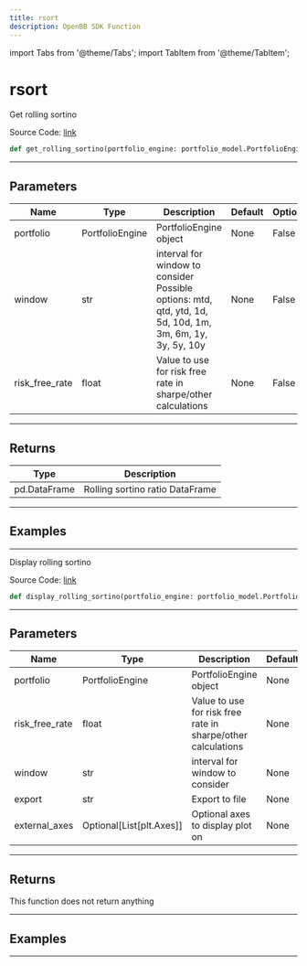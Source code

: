 ```yaml
---
title: rsort
description: OpenBB SDK Function
---
```


import Tabs from '@theme/Tabs';
import TabItem from '@theme/TabItem';

# rsort

<Tabs>
<TabItem value="model" label="Model" default>

Get rolling sortino

Source Code: [link](https://github.com/OpenBB-finance/OpenBBTerminal/tree/main/openbb_terminal/portfolio/portfolio_model.py#L1750)

```python
def get_rolling_sortino(portfolio_engine: portfolio_model.PortfolioEngine, risk_free_rate: float, window: str) -> DataFrame
```
---

## Parameters

| Name | Type | Description | Default | Optional |
| ---- | ---- | ----------- | ------- | -------- |
| portfolio | PortfolioEngine | PortfolioEngine object | None | False |
| window | str | interval for window to consider<br/>Possible options: mtd, qtd, ytd, 1d, 5d, 10d, 1m, 3m, 6m, 1y, 3y, 5y, 10y | None | False |
| risk_free_rate | float | Value to use for risk free rate in sharpe/other calculations | None | False |

---

## Returns

| Type | Description |
| ---- | ----------- |
| pd.DataFrame | Rolling sortino ratio DataFrame |

---

## Examples

---



</TabItem>
<TabItem value="view" label="View">

Display rolling sortino

Source Code: [link](https://github.com/OpenBB-finance/OpenBBTerminal/tree/main/openbb_terminal/portfolio/portfolio_view.py#L991)

```python
def display_rolling_sortino(portfolio_engine: portfolio_model.PortfolioEngine, risk_free_rate: float, window: str, export: str, external_axes: Optional[List[matplotlib.axes._axes.Axes]]) -> None
```
---

## Parameters

| Name | Type | Description | Default | Optional |
| ---- | ---- | ----------- | ------- | -------- |
| portfolio | PortfolioEngine | PortfolioEngine object | None | False |
| risk_free_rate | float | Value to use for risk free rate in sharpe/other calculations | None | False |
| window | str | interval for window to consider | None | False |
| export | str | Export to file | None | False |
| external_axes | Optional[List[plt.Axes]] | Optional axes to display plot on | None | False |

---

## Returns

This function does not return anything

---

## Examples

---



</TabItem>
</Tabs>